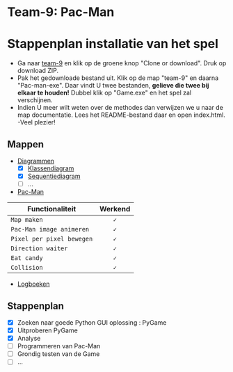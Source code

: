# Team-9: Pac-Man
# Stappenplan installatie van het spel
  - Ga naar <a href=https://github.ugent.be/projectpython18/team-9>team-9</a> en klik op de groene knop "Clone or download". Druk op download ZIP.
  - Pak het gedownloade bestand uit. Klik op de map "team-9" en daarna "Pac-man-exe". Daar vindt U twee bestanden, <strong>gelieve die twee bij elkaar te houden!</strong> Dubbel klik op "Game.exe" en het spel zal verschijnen.
  - Indien U meer wilt weten over de methodes dan verwijzen we u naar de map documentatie. Lees het README-bestand daar en open index.html.
  -Veel plezier!
## Mappen

-   <a href=https://github.ugent.be/projectpython18/team-9/tree/master/Diagrammen>Diagrammen</a>
    - [x] <a href=https://github.ugent.be/projectpython18/team-9/raw/master/Diagrammen/Pac-Man%20class%20diagram.png>Klassendiagram</a>
    - [x] <a href=https://github.ugent.be/projectpython18/team-9/raw/master/Diagrammen/Sequentiediagram.jpg>Sequentiediagram</a>
    - [ ] ...
-   <a href=https://github.ugent.be/projectpython18/team-9/tree/master/Pac-Man>Pac-Man</a>

| **Functionaliteit**   | **Werkend**           | 
| ------------- |:-------------:|
| `Map maken`     | `✓`      |
| `Pac-Man image animeren`    | `✓`       |
| `Pixel per pixel bewegen`    | `✓`       |
| `Direction waiter`    | `✓`       |
| `Eat candy`    | `✓`       |
| `Collision`    | `✓`       |

-	<a href=https://github.ugent.be/projectpython18/team-9/tree/master/logboeken>Logboeken</a>
    
## Stappenplan

- [x]   Zoeken naar goede Python GUI oplossing : PyGame
- [x]   Uitproberen PyGame
- [X]   Analyse
- [ ]   Programmeren van Pac-Man
- [ ]   Grondig testen van de Game
- [ ]   ...

